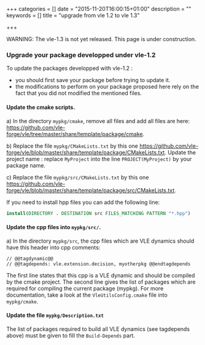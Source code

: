 +++
categories = []
date = "2015-11-20T16:00:15+01:00"
description = ""
keywords = []
title = "upgrade from vle 1.2 to vle 1.3"

+++




WARNING: The vle-1.3 is not yet released. This page is under construction.

### Upgrade your package developped under vle-1.2

To update the packages developped with vle-1.2 :

* you should first save your package before trying to update it. 
* the modifications to perform on your package proposed here rely on the fact
that you did not modified the mentioned files. 

#### Update the cmake scripts. 

a) In the directory `mypkg/cmake`, remove all files and add all files are 
here: https://github.com/vle-forge/vle/tree/master/share/template/package/cmake. 

b) Replace the file `mypkg/CMakeLists.txt` by this one
https://github.com/vle-forge/vle/blob/master/share/template/package/CMakeLists.txt.
Update the project name : replace `MyProject` into the line `PROJECT(MyProject)`
by your package name. 

c) Replace the file `mypkg/src/CMakeLists.txt` by this one 
https://github.com/vle-forge/vle/blob/master/share/template/package/src/CMakeLists.txt.

If you need to install hpp files you can add the following line:

```cmake
install(DIRECTORY . DESTINATION src FILES_MATCHING PATTERN "*.hpp")
```

#### Update the cpp files into ``mypkg/src/``.

a) In the directory `mypkg/src`, the cpp files which are VLE dynamics should
have this header into cpp comments:

```
// @@tagdynamic@@
// @@tagdepends: vle.extension.decision, myotherpkg @@endtagdepends
```

The first line states that this cpp is a VLE dynamic and should be compiled by
the cmake project. 
The second line gives the list of packages which are required for compiling 
the current package (mypkg).
For more documentation, take a look at the `VleUtilsConfig.cmake`
file into `mypkg/cmake`.

#### Update the file `mypkg/Description.txt`

The list of packages required to build all VLE dynamics (see tagdepends above) 
must be given to fill the `Build-Depends` part.